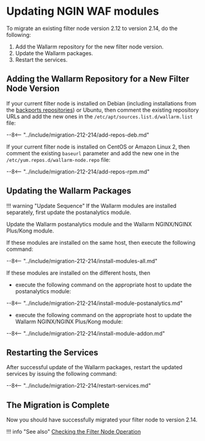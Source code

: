 [doc-install-nginx-distr]:      ../admin-en/installation-nginx-distr-en.md#1-add-the-repositories
[check-operation]:              ../admin-en/installation-check-operation-en.md

# Updating NGIN WAF modules

To migrate an existing filter node version 2.12 to version 2.14, do the following:
1.  Add the Wallarm repository for the new filter node version.
2.  Update the Wallarm packages.
3.  Restart the services.


##  Adding the Wallarm Repository for a New Filter Node Version

If your current filter node is installed on Debian (including installations from the [backports repositories][doc-install-nginx-distr]) or Ubuntu, then comment the existing repository URLs and add the new ones in the `/etc/apt/sources.list.d/wallarm.list` file:

--8<-- "../include/migration-212-214/add-repos-deb.md"

If your current filter node is installed on CentOS or Amazon Linux 2, then comment the existing `baseurl` parameter and add the new one in the `/etc/yum.repos.d/wallarm-node.repo` file:

--8<-- "../include/migration-212-214/add-repos-rpm.md"

##  Updating the Wallarm Packages

!!! warning "Update Sequence"
    If the Wallarm modules are installed separately, first update the postanalytics module.

Update the Wallarm postanalytics module and the Wallarm NGINX/NGINX Plus/Kong module.

If these modules are installed on the same host, then execute the following command:

--8<-- "../include/migration-212-214/install-modules-all.md"

If these modules are installed on the different hosts, then
*   execute the following command on the appropriate host to update the postanalytics module:

--8<-- "../include/migration-212-214/install-module-postanalytics.md"

*   execute the following command on the appropriate host to update the Wallarm NGINX/NGINX Plus/Kong module:

--8<-- "../include/migration-212-214/install-module-addon.md"

##  Restarting the Services

After successful update of the Wallarm packages, restart the updated services by issuing the following command:

--8<-- "../include/migration-212-214/restart-services.md"

##  The Migration is Complete

Now you should have successfully migrated your filter node to version 2.14.

!!! info "See also"
    [Checking the Filter Node Operation][check-operation]